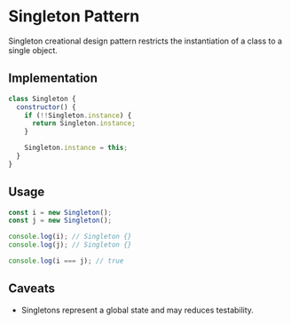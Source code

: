 # Singleton Pattern

Singleton creational design pattern restricts the instantiation of a class to a single object.

## Implementation

```js
class Singleton {
  constructor() {
    if (!!Singleton.instance) {
      return Singleton.instance;
    }

    Singleton.instance = this;
  }
}
```

## Usage

```js
const i = new Singleton();
const j = new Singleton();

console.log(i); // Singleton {}
console.log(j); // Singleton {}

console.log(i === j); // true
```

## Caveats

- Singletons represent a global state and may reduces testability.

